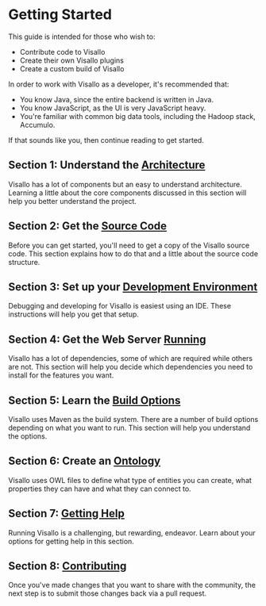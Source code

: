 # Getting Started

This guide is intended for those who wish to:

* Contribute code to Visallo
* Create their own Visallo plugins
* Create a custom build of Visallo

In order to work with Visallo as a developer, it's recommended that:

* You know Java, since the entire backend is written in Java.
* You know JavaScript, as the UI is very JavaScript heavy.
* You're familiar with common big data tools, including the Hadoop stack, Accumulo.

If that sounds like you, then continue reading to get started.

## Section 1: Understand the [Architecture](architecture.md)

Visallo has a lot of components but an easy to understand architecture. Learning a little about the core components
discussed in this section will help you better understand the project.

## Section 2: Get the [Source Code](source-code.md)

Before you can get started, you'll need to get a copy of the Visallo source code. This section explains how to do that
and a little about the source code structure.

## Section 3: Set up your [Development Environment](development-environment.md)

Debugging and developing for Visallo is easiest using an IDE. These instructions will help you get that setup.

## Section 4: Get the Web Server [Running](running.md)

Visallo has a lot of dependencies, some of which are required while others are not. This section will help you decide
which dependencies you need to install for the features you want.

## Section 5: Learn the [Build Options](build.md)

Visallo uses Maven as the build system. There are a number of build options depending on what you want to run. This
section will help you understand the options.

## Section 6: Create an [Ontology](ontology.md)

Visallo uses OWL files to define what type of entities you can create, what properties they can have and what they
can connect to.

## Section 7: [Getting Help](help.md)

Running Visallo is a challenging, but rewarding, endeavor. Learn about your options for getting help in this section.

## Section 8: [Contributing](../CONTRIBUTING.md)

Once you've made changes that you want to share with the community, the next step is to submit those changes back via a
pull request.

